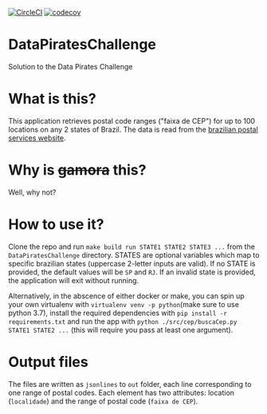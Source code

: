 [![CircleCI](https://circleci.com/gh/JCaye/DataPiratesChallenge/tree/master.svg?style=svg)](https://circleci.com/gh/JCaye/DataPiratesChallenge/tree/master) [![codecov](https://codecov.io/gh/JCaye/DataPiratesChallenge/branch/master/graph/badge.svg)](https://codecov.io/gh/JCaye/DataPiratesChallenge)
# DataPiratesChallenge
Solution to the Data Pirates Challenge

# What is this?
This application retrieves postal code ranges ("faixa de CEP") for up to 100 locations on any 2 states of Brazil. The data is read from the [brazilian postal services website](http://www.buscacep.correios.com.br/sistemas/buscacep/ResultadoBuscaFaixaCEP.cfm).

# Why is <del>gamora</del> this?
Well, why not?

# How to use it?
Clone the repo and run `make build run STATE1 STATE2 STATE3 ...` from the `DataPiratesChallenge` directory. STATES are optional variables which map to specific brazilian states (uppercase 2-letter inputs are valid). If no STATE is provided, the default values will be `SP` and `RJ`. If an invalid state is provided, the application will exit without running.

Alternatively, in the abscence of either docker or make, you can spin up your own virtualenv with `virtualenv venv -p python`(make sure to use python 3.7), install the required dependencies with `pip install -r requirements.txt` and run the app with `python ./src/cep/buscaCep.py STATE1 STATE2 ...` (this will require you pass at least one argument).

# Output files
The files are written as `jsonlines` to `out` folder, each line corresponding to one range of postal codes. Each element has two attributes: location (`localidade`) and the range of postal code (`faixa de CEP`).
